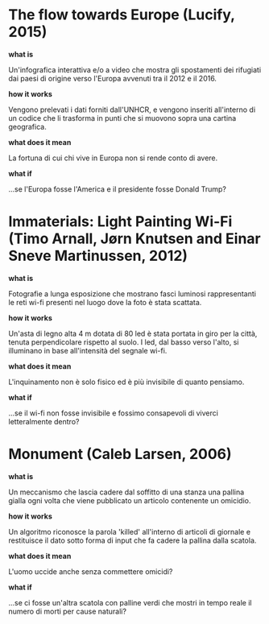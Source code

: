 # The flow towards Europe (Lucify, 2015)

**what is**

Un'infografica interattiva e/o a video che mostra gli spostamenti dei rifugiati dai paesi di origine verso l'Europa avvenuti tra il 2012 e il 2016.

**how it works**

Vengono prelevati i dati forniti dall'UNHCR, e vengono inseriti all'interno di un codice che li trasforma in punti che si muovono sopra una cartina geografica.

**what does it mean**

La fortuna di cui chi vive in Europa non si rende conto di avere.

**what if**

...se l'Europa fosse l'America e il presidente fosse Donald Trump?



# Immaterials: Light Painting Wi-Fi (Timo Arnall, Jørn Knutsen and Einar Sneve Martinussen, 2012)

**what is**

Fotografie a lunga esposizione che mostrano fasci luminosi rappresentanti le reti wi-fi presenti nel luogo dove la foto è stata scattata.

**how it works**

Un'asta di legno alta 4 m dotata di 80 led è stata portata in giro per la città, tenuta perpendicolare rispetto al suolo. I led, dal basso verso l'alto, si illuminano in base all'intensità del segnale wi-fi.

**what does it mean**

L'inquinamento non è solo fisico ed è più invisibile di quanto pensiamo.

**what if**

...se il wi-fi non fosse invisibile e fossimo consapevoli di viverci letteralmente dentro?



# Monument (Caleb Larsen, 2006)

**what is**

Un meccanismo che lascia cadere dal soffitto di una stanza una pallina gialla ogni volta che viene pubblicato un articolo contenente un omicidio.

**how it works**

Un algoritmo riconosce la parola 'killed' all'interno di articoli di giornale e restituisce il dato sotto forma di input che fa cadere la pallina dalla scatola. 

**what does it mean**

L'uomo uccide anche senza commettere omicidi?

**what if**

...se ci fosse un'altra scatola con palline verdi che mostri in tempo reale il numero di morti per cause naturali?
